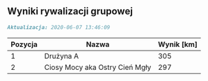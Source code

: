 ## Wyniki rywalizacji grupowej

```markdown
Aktualizacja: 2020-06-07 13:46:09
```

Pozycja | Nazwa | Wynik [km] |
------------ | -------------  | -------------
 1 |Drużyna A | 305 
 2 |Ciosy Mocy aka Ostry Cień Mgły | 297